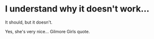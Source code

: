 # I understand why it doesn't work...

It should, but it doesn't.

<!--More-->

Yes, she's very nice... Gilmore Girls quote.